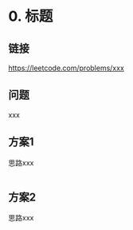 # 0. 标题

## 链接

https://leetcode.com/problems/xxx

## 问题

xxx

## 方案1

思路xxx

```python

```

## 方案2

思路xxx

```python

```
